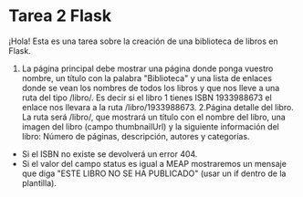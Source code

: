 # Tarea 2 Flask
¡Hola! Esta es una tarea sobre la creación de una biblioteca de libros en Flask.

1. La página principal debe mostrar una página donde ponga vuestro nombre, un título con la palabra "Biblioteca" y una lista de enlaces donde se vean los nombres de todos los libros y que nos lleve a una ruta del tipo /libro/<isbn>. Es decir si el libro 1 tienes ISBN 1933988673 el enlace nos llevara a la ruta /libro/1933988673.
2.Página detalle del libro. La ruta será /libro/<isbn>, que mostrará un título con el nombre del libro, una imagen del libro (campo thumbnailUrl) y la siguiente información del libro: Número de páginas, descripción, autores y categorías.
  - Si el ISBN no existe se devolverá un error 404.
  - Si el valor del campo status es igual a MEAP mostraremos un mensaje que diga "ESTE LIBRO NO SE HA PUBLICADO" (usar un if dentro de la plantilla).
